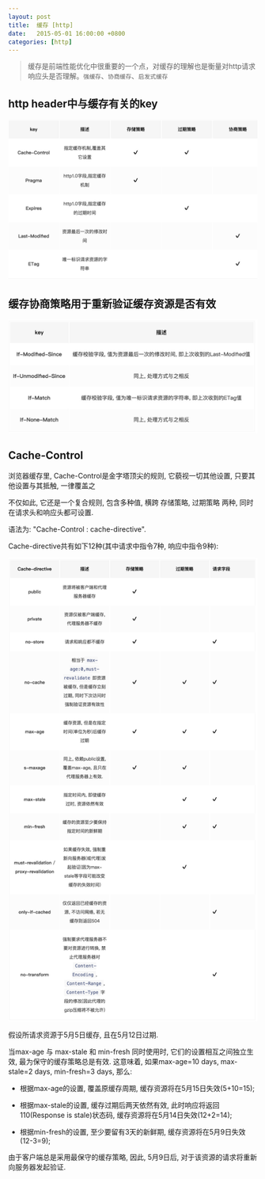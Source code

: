 ```yaml
---
layout: post
title:  缓存 [http]
date:   2015-05-01 16:00:00 +0800
categories: [http]
---
```


> 缓存是前端性能优化中很重要的一个点，对缓存的理解也是衡量对http请求响应头是否理解。`强缓存`、`协商缓存`、`启发式缓存`

## http header中与缓存有关的key

![](/static/img/2017/15-05-01.png)

## 缓存协商策略用于重新验证缓存资源是否有效


![](/static/img/2017/15-05-02.png)

## Cache-Control

浏览器缓存里, Cache-Control是金字塔顶尖的规则, 它藐视一切其他设置, 只要其他设置与其抵触, 一律覆盖之

不仅如此, 它还是一个复合规则, 包含多种值, 横跨 存储策略, 过期策略 两种, 同时在请求头和响应头都可设置.

语法为: "Cache-Control : cache-directive".

Cache-directive共有如下12种(其中请求中指令7种, 响应中指令9种):

![](/static/img/2017/15-05-03.png)


假设所请求资源于5月5日缓存, 且在5月12日过期.

当max-age 与 max-stale 和 min-fresh 同时使用时, 它们的设置相互之间独立生效, 最为保守的缓存策略总是有效. 这意味着, 如果max-age=10 days, max-stale=2 days, min-fresh=3 days, 那么:

- 根据max-age的设置, 覆盖原缓存周期, 缓存资源将在5月15日失效(5+10=15);

- 根据max-stale的设置, 缓存过期后两天依然有效, 此时响应将返回110(Response is stale)状态码, 缓存资源将在5月14日失效(12+2=14);

- 根据min-fresh的设置, 至少要留有3天的新鲜期, 缓存资源将在5月9日失效(12-3=9);


由于客户端总是采用最保守的缓存策略, 因此, 5月9日后, 对于该资源的请求将重新向服务器发起验证.